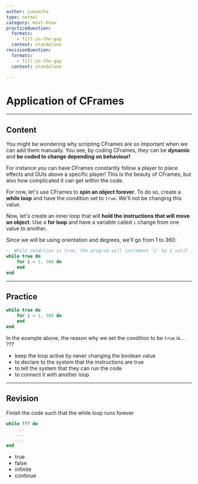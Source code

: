 ```yaml
---
author: junoocha
type: normal
category: must-know
practiceQuestion:
  formats:
    - fill-in-the-gap
  context: standalone
revisionQuestion:
  formats:
    - fill-in-the-gap
  context: standalone

---
```


# Application of CFrames
---

## Content
You might be wondering why scripting CFrames are so important when we can add them manually. You see, by coding CFrames, they can be **dynamic** and **be coded to change depending on behaviour!** 

For instance you can have CFrames constantly follow a player to place effects and GUIs above a specific player! This is the beauty of CFrames, but also how complicated it can get within the code.

For now, let's use CFrames to **spin an object forever**. To do so, create a **while loop** and have the condition set to `true`. We'll not be changing this value.

Now, let's create an inner loop that will **hold the instructions that will move an object**. Use a **for loop** and have a variable called `i` change from one value to another.

Since we will be using orientation and degrees, we'll go from 1 to 360:

```lua
-- While condition is true, the program will increment 'i' by 1 until it hits 360
while true do
    for i = 1, 360 do
    end
end
```
---

## Practice

```lua
while true do
    for i = 1, 360 do
    end
end
```

In the example above, the reason why we set the condition to be `true` is... ???

- keep the loop active by never changing the boolean value
- to declare to the system that the instructions are true
- to tell the system that they can run the code
- to connect it with another loop
---

## Revision
Finish the code such that the while loop runs forever
```lua
while ??? do
    ...
    ...
    ...
end
```
- true
- false
- infinite
- continue